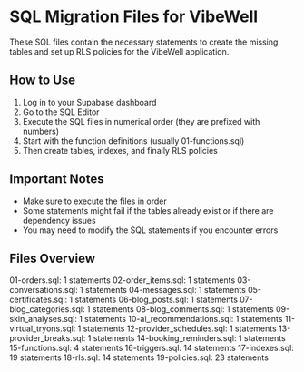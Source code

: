 # SQL Migration Files for VibeWell

These SQL files contain the necessary statements to create the missing tables and set up RLS policies for the VibeWell application.

## How to Use

1. Log in to your Supabase dashboard
2. Go to the SQL Editor
3. Execute the SQL files in numerical order (they are prefixed with numbers)
4. Start with the function definitions (usually 01-functions.sql)
5. Then create tables, indexes, and finally RLS policies

## Important Notes

- Make sure to execute the files in order
- Some statements might fail if the tables already exist or if there are dependency issues
- You may need to modify the SQL statements if you encounter errors

## Files Overview

01-orders.sql: 1 statements
02-order_items.sql: 1 statements
03-conversations.sql: 1 statements
04-messages.sql: 1 statements
05-certificates.sql: 1 statements
06-blog_posts.sql: 1 statements
07-blog_categories.sql: 1 statements
08-blog_comments.sql: 1 statements
09-skin_analyses.sql: 1 statements
10-ai_recommendations.sql: 1 statements
11-virtual_tryons.sql: 1 statements
12-provider_schedules.sql: 1 statements
13-provider_breaks.sql: 1 statements
14-booking_reminders.sql: 1 statements
15-functions.sql: 4 statements
16-triggers.sql: 14 statements
17-indexes.sql: 19 statements
18-rls.sql: 14 statements
19-policies.sql: 23 statements

